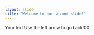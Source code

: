 ```yaml
---
layout: slide
title: "Welcome to our second slide!"
---
```

Your text
Use the left arrow to go back!00

